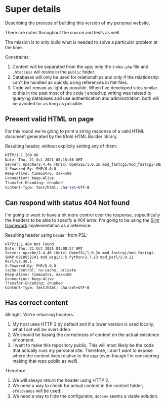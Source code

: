 # Super details

Describing the process of building this version of my personal website.

There are notes throughout the source and tests as well.

The mission is to only build what is needed to solve a particular problem at the time.

Constraints:

1. Content will be separated from the app; only the `index.php` file and `.htaccess` will reside in the `public` folder.
2. Databases will only be used for relationships and only if the relationship can't be handled as quickly using references in flat-files.
3. Code will remain as light as possible. When I've developed sites similar to this in the past most of the code I ended up writing was related to querying databases and use authentication and administration; both will be avoided for as long as possible.

## Present valid HTML on page

For this round we're going to print a string response of a valid HTML document generated by the 8fold HTML Builder library.

Resulting header, without explicity setting any of them:

```bash
HTTP/1.1 200 OK
Date: Thu, 21 Oct 2021 00:15:56 GMT
Server: Apache/2.4.46 (Unix) OpenSSL/1.0.2u mod_fastcgi/mod_fastcgi-SNAP-0910052141 mod_wsgi/3.5 Python/2.7.13 mod_perl/2.0.11 Perl/v5.30.1
X-Powered-By: PHP/8.0.0
Keep-Alive: timeout=5, max=100
Connection: Keep-Alive
Transfer-Encoding: chunked
Content-Type: text/html; charset=UTF-8
```

## Can respond with status 404 Not found

I'm going to want to have a bit more control over the response, sepecifically the headers to be able to specify a 404 error. I'm going to be using the [Slim framework](https://www.slimframework.com) implementation as a reference.

Resulting header using `header` from PSL:

```base
HTTP/1.1 404 Not Found
Date: Thu, 21 Oct 2021 01:08:27 GMT
Server: Apache/2.4.46 (Unix) OpenSSL/1.0.2u mod_fastcgi/mod_fastcgi-SNAP-0910052141 mod_wsgi/3.5 Python/2.7.13 mod_perl/2.0.11 Perl/v5.30.1
X-Powered-By: PHP/8.0.0
cache-control: no-cache, private
Keep-Alive: timeout=5, max=100
Connection: Keep-Alive
Transfer-Encoding: chunked
Content-Type: text/html; charset=UTF-8
```

## Has correct content

All right. We're returning headers.

1. My host uses HTTP 2 by default and if a lower version is used locally, what I set will be overridden.
2. We should be basing the correctness of content on the actual existence of content.
3. I want to make this repository public. This will most likely be the code that actually runs my personal site. Therefore, I don't want to expose where the content lives relative to the app (even though I'm considering making that repo public as well).

Therefore:

1. We will always return the header using HTTP 2.
2. We need a way to check for actual content in the content folder; `8fold/amos` will be used.
3. We need a way to hide the configuratin; `dotenv` seems a viable solution.
